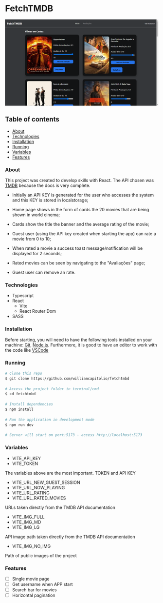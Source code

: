 
# FetchTMDB

![App Screenshot](https://github.com/williancapitolio/fetchtmbd/blob/main/src/public/screenshot/homepage.png)

## Table of contents
   * [About](#About)
   * [Technologies](#Technologies)
   * [Installation](#Installation)
   * [Running](#Running)
   * [Variables](#Variables)
   * [Features](#Features)

### About
This project was created to develop skills with React. The API chosen was [TMDB](https://www.themoviedb.org/) because the docs is very complete.

* Initially an API KEY is generated for the user who accesses the system and this KEY is stored in localstorage;

* Home page shows in the form of cards the 20 movies that are being shown in world cinema;

* Cards show the title the banner and the average rating of the movie;

* Guest user (using the API key created when starting the app) can rate a movie from 0 to 10;

* When rated a movie a success toast message/notification will be displayed for 2 seconds;

* Rated movies can be seen by navigating to the "Avaliações" page;

* Guest user can remove an rate.

### Technologies
* Typescript
* React
    * Vite
    * React Router Dom
* SASS

### Installation

Before starting, you will need to have the following tools installed on your machine:
[Git](https://git-scm.com), [Node.js](https://nodejs.org/en/). 
Furthermore, it is good to have an editor to work with the code like [VSCode](https://code.visualstudio.com/)

### Running

```bash
# Clone this repo
$ git clone https://github.com/williancapitolio/fetchtmbd

# Access the project folder in terminal/cmd
$ cd fetchtmbd

# Install dependencies
$ npm install

# Run the application in development mode
$ npm run dev

# Server will start on port:5173 - access http://localhost:5173
```

### Variables
* VITE_API_KEY
* VITE_TOKEN

The variables above are the most important. TOKEN and API KEY

* VITE_URL_NEW_GUEST_SESSION
* VITE_URL_NOW_PLAYING
* VITE_URL_RATING
* VITE_URL_RATED_MOVIES

URLs taken directly from the TMDB API documentation

* VITE_IMG_FULL
* VITE_IMG_MD
* VITE_IMG_LG

API image path taken directly from the TMDB API documentation

* VITE_IMG_NO_IMG

Path of public images of the project

### Features

- [ ]  Single movie page
- [ ]  Get username when APP start
- [ ]  Search bar for movies
- [ ]  Horizontal pagination
